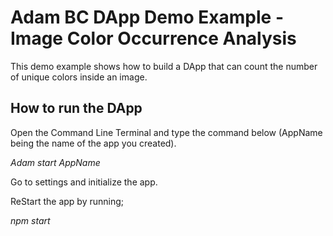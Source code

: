 
# Adam BC DApp Demo Example - Image Color Occurrence Analysis

This demo example shows how to build a DApp that can count the number of unique colors inside an image.

## How to run the DApp

Open the Command Line Terminal and type the command below (AppName being the name of the app you created).

_Adam start AppName_

Go to settings and initialize the app.

ReStart the app by running;

_npm start_
